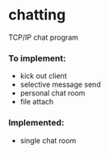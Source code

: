 # chatting

TCP/IP chat program

### To implement:
  * kick out client
  * selective message send
  * personal chat room
  * file attach

### Implemented:
  * single chat room
